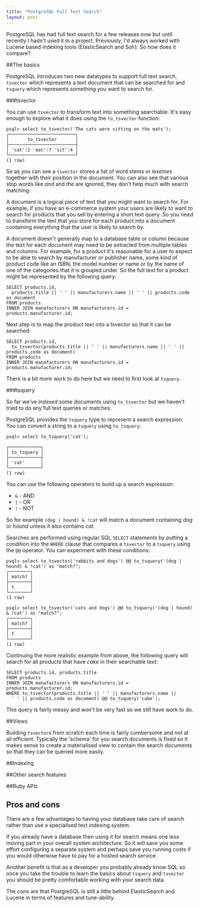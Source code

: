 ```yaml
---
title: "PostgreSQL Full Text Search"
layout: post
---
```


PostgreSQL has had full text search for a few releases now but until
recently I hadn't used it in a project. Previously, I'd always worked
with Lucene based indexing tools (ElasticSearch and Solr). So how does
it compare?

##The basics

PostgreSQL introduces two new datatypes to support full text search,
`tsvector` which represents a text document that can be searched for and
`tsquery` which represents something you want to search for.

###tsvector

You can use `tsvector` to transform text into something searchable. It's
easy enough to explore what it does using the `to_tsvector` function:

    psql> select to_tsvector('The cats were sitting on the mats');
    ┌─────────────────────────┐
    │       to_tsvector       │
    ├─────────────────────────┤
    │ 'cat':2 'mat':7 'sit':4 │
    └─────────────────────────┘
    (1 row)

So as you can see a `tsvector` stores a list of word stems or *lexemes*
together with their position in the document. You can also see that
various stop words like *and* and *the* are ignored, they don't help
much with search matching.

A document is a logical piece of text that you might want to search for.
For example, if you have an e-commerce system your users are likely to
want to search for products that you sell by entering a short text
query. So you need to transform the text that you store for each product
into a document containing everything that the user is likely to search
by.

A document doesn't generally map to a database table or column because
the text for each document may need to be extracted from multiple tables
and columns. For example, for a product it's reasonable for a user to
expect to be able to search by manufacturer or publisher name, some kind
of product code like an ISBN, the model number or name or by the name of
one of the categories that it is grouped under. So the full text for a
product might be represented by the following query:

    SELECT products.id,
      products.title || ' ' || manufacturers.name || ' ' || products.code as document
    FROM products
    INNER JOIN manafacturers ON manufacturers.id = products.manufacturer.id;

Next step is to map the product text into a tsvector so that it can be
searched:

    SELECT products.id,
      to_tsvector(products.title || ' ' || manufacturers.name || ' ' || products.code as document)
    FROM products
    INNER JOIN manafacturers ON manufacturers.id = products.manufacturer.id;

There is a bit more work to do here but we need to first look at
`tsquery`.

###tsquery

So far we've *indexed* some documents using `to_tsvector` but we haven't
tried to do any full text queries or matches.

PostgreSQL provides the `tsquery` type to represent a search expression.
You can convert a string to a `tsquery` using `to_tsquery`:

    psql> select to_tsquery('cat');

    ┌────────────┐
    │ to_tsquery │
    ├────────────┤
    │ 'cat'      │
    └────────────┘
    (1 row)

You can use the following operators to build up a search expression:

* `&` - AND
* `|` - OR
* `!` - NOT

So for example `(dog | hound) & !cat` will match a document containing
*dog* or *hound* unless it also contains *cat*.

Searches are performed using regular SQL `SELECT` statements by putting
a condition into the `WHERE` clause that compares a `tsvector` to a
`tsquery` using the `@@` operator. You can experiment with these
conditions:

    psql> select to_tsvector('rabbits and dogs') @@ to_tsquery('(dog | hound) & !cat') as "match?";
    ┌────────┐
    │ match? │
    ├────────┤
    │ t      │
    └────────┘
    (1 row)

    psql> select to_tsvector('cats and dogs') @@ to_tsquery('(dog | hound) & !cat') as "match?";
    ┌────────┐
    │ match? │
    ├────────┤
    │ f      │
    └────────┘
    (1 row)

Continuing the more realistic example from above, the following query
will search for all products that have *cake* in their searchable text:

    SELECT products.id, products.title
    FROM products
    INNER JOIN manafacturers ON manufacturers.id = products.manufacturer.id;
    WHERE to_tsvector(products.title || ' ' || manufacturers.name ||
      ' ' || products.code as document) @@ to_tsquery('cake');

This query is fairly messy and won't be very fast so we still have work
to do.

##Views

Building `tsvector`s from scratch each time is fairly cumbersome and not
at all efficient. Typically the 'schema' for you search documents is
fixed so it makes sense to create a materialised view to contain the
search documents so that they can be queried more easily.


##Indexing


##Other search features


##Ruby APIs


## Pros and cons

There are a few advantages to having your database take care of search
rather than use a specialised text indexing system.

If you already have a database then using it for search means one less
moving part in your overall system architecture. So it will save you
some effort configuring a separate system and perhaps save you running
costs if you would otherwise have to pay for a hosted search service.

Another benefit is that as a developer you probably already know SQL so
once you take the trouble to learn the basics about `tsquery` and `tsvector`
you should be pretty comfortable working with your search data.

The cons are that PostgreSQL is still a little behind ElasticSearch and
Lucene in terms of features and tune-ability.
